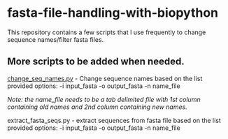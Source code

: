 # fasta-file-handling-with-biopython

This repository contains a few scripts that I use frequently to change sequence names/filter fasta files.

## More scripts to be added when needed. 

[change_seq_names.py](change_seq_names.py) - Change sequence names based on the list provided
  options: -i input_fasta -o output_fasta -n name_file

_Note: the name_file needs to be a tab delimited file with 1st column containing old names and 2nd column containing new names._

extract_fasta_seqs.py - extract sequences from fasta file based on the list provided
  options: -i input_fasta -o output_fasta -n name_file

